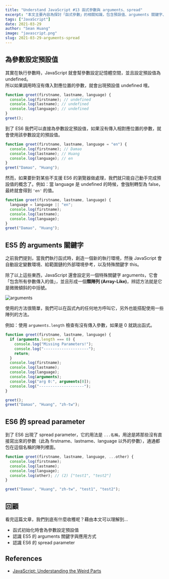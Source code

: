 ```yaml
---
title: "Understand JavaScript #13 函式參數與 arguments、spread"
excerpt: "本文主要內容為探討「函式參數」的相關知識，包含預設值、arguments 關鍵字、spread parameter 等等。"
tags: ["JavaScript"]
date: 2021-03-29
author: "Sean Huang"
image: "javascript.png"
slug: 2021-03-29-arguments-spread
---
```


## 為參數設定預設值

其實在執行參數時，JavaScript 就會幫參數設定記憶體空間，並且設定預設值為 undefined。  
所以如果調用時沒有傳入對應位置的參數，就會出現預設值 undefined 哩。

```javascript
function greet(firstname, lastname, language) {
  console.log(firstname); // undefined
  console.log(lastname); // undefined
  console.log(language); // undefined
}
greet();
```

到了 ES6 我們可以直接為參數設定預設值，如果沒有傳入相對應位置的參數，就會使用該參數設定的預設值。

```javascript
function greet(firstname, lastname, language = "en") {
  console.log(firstname); // Damao
  console.log(lastname); // Huang
  console.log(language); // en
}
greet("Damao", "Huang");
```

然而，如果要針對某些不支援 ES6 的瀏覽器做處理，我們就只能自己動手完成預設值的概念了。例如：當 language 是 undefined 的時候，會強制轉型為 false，最終就會得到 `'en'` 的值。

```javascript
function greet(firstname, lastname, language) {
  language = language || "en";
  console.log(firstname);
  console.log(lastname);
  console.log(language);
}
greet("Damao", "Huang");
```

## ES5 的 arguments 關鍵字

之前我們提到，當我們執行函式時，創造一個新的執行環境，然後 JavaScript 會自動設定變數環境、給範圍鏈的外部環境參考，以及特殊關鍵字 this。

除了以上這些東西，JavaScript 還會設定另一個特殊關鍵字 arguments，它會「包含所有參數傳入的值」，並且形成一個**類陣列 (Array-Like)**，辨認方法就是它是微微傾斜的中括號。

![arguments](https://i.imgur.com/GHSwkCR.png)

使用的方法很簡單，我們可以在函式內的任何地方呼叫它，另外也能搭配使用一些陣列的方法。

例如：使用 `arguments.length` 檢查有沒有傳入參數，如果是 0 就跳出函式。

```javascript
function greet(firstname, lastname, language) {
  if (arguments.length === 0) {
    console.log("Missing Parameters!");
    console.log("--------------------");
    return;
  }
  console.log(firstname);
  console.log(lastname);
  console.log(language);
  console.log(arguments);
  console.log("arg 0:", arguments[0]);
  console.log("--------------------");
}

greet();
greet("Damao", "Huang", "zh-tw");
```

## ES6 的 spread parameter

到了 ES6 出現了 spread parameter，它的用法是 `...名稱`，用途是將那些沒有直接寫出來的參數（此為 firstname、lastname、language 以外的參數），通通都包在這個名稱的陣列裡面。

```javascript
function greet(firstname, lastname, language, ...other) {
  console.log(firstname);
  console.log(lastname);
  console.log(language);
  console.log(other); // (2) ["test1", "test2"]
}

greet("Damao", "Huang", "zh-tw", "test1", "test2");
```

## 回顧

看完這篇文章，我們到底有什麼收穫呢？藉由本文可以理解到…

- 函式初始化時會為參數設定預設值
- 認識 ES5 的 arguments 關鍵字與應用方式
- 認識 ES6 的 spread parameter

## References

- [JavaScript: Understanding the Weird Parts](https://www.udemy.com/course/understand-javascript/)
